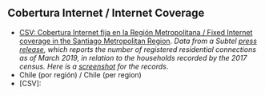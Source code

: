 ## Cobertura Internet / Internet Coverage
* [CSV: Cobertura Internet fija en la Región Metropolitana / Fixed Internet coverage in the Santiago Metropolitan Region](/datos/RM_subtel19_internet_fija.csv). 
  *Data from a Subtel [press release](https://www.subtel.gob.cl/subtel-trabaja-en-plan-para-reducir-las-zonas-rojas-de-conectividad-a-lo-largo-de-todo-chile), which reports the number of registered residential connections as of March 2019, in relation to the households recorded by the 2017 census. Here is a [screenshot](/datos/datosRM_subtel_screenshot.png) for the records*.
 * Chile (por región) / Chile (per region)
  * [CSV]: 

